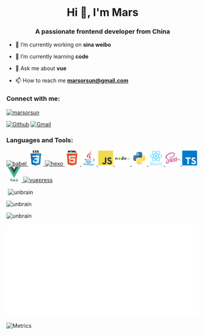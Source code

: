 <h1 align="center">Hi 👋, I'm Mars</h1>
<h3 align="center">A passionate frontend developer from China</h3>


- 🔭 I’m currently working on **sina weibo**

- 🌱 I’m currently learning **code**

- 💬 Ask me about **vue**

- 📫 How to reach me **marsorsun@gmail.com**

<h3 align="left">Connect with me:</h3>
<p align="left">
<a href="https://twitter.com/marsorsun" target="blank"><img align="center" src="https://raw.githubusercontent.com/rahuldkjain/github-profile-readme-generator/master/src/images/icons/Social/twitter.svg" alt="marsorsun" height="30" width="40" /></a>

[![Github](https://img.shields.io/badge/-Github-000?style=flat&logo=Github&logoColor=white)](https://github.com/unbrain)
[![Gmail](https://img.shields.io/badge/-Gmail-c14438?style=flat&logo=Gmail&logoColor=white)](mailto:marsorun@gmail.com)

</p>

<h3 align="left">Languages and Tools:</h3>
<p align="left"> <a href="https://babeljs.io/" target="_blank" rel="noreferrer"> <img src="https://www.vectorlogo.zone/logos/babeljs/babeljs-icon.svg" alt="babel" width="40" height="40"/> </a> <a href="https://www.w3schools.com/css/" target="_blank" rel="noreferrer"> <img src="https://raw.githubusercontent.com/devicons/devicon/master/icons/css3/css3-original-wordmark.svg" alt="css3" width="40" height="40"/> </a> <a href="hexo.io/" target="_blank" rel="noreferrer"> <img src="https://www.vectorlogo.zone/logos/hexoio/hexoio-icon.svg" alt="hexo" width="40" height="40"/> </a> <a href="https://www.w3.org/html/" target="_blank" rel="noreferrer"> <img src="https://raw.githubusercontent.com/devicons/devicon/master/icons/html5/html5-original-wordmark.svg" alt="html5" width="40" height="40"/> </a> <a href="https://www.java.com" target="_blank" rel="noreferrer"> <img src="https://raw.githubusercontent.com/devicons/devicon/master/icons/java/java-original.svg" alt="java" width="40" height="40"/> </a> <a href="https://developer.mozilla.org/en-US/docs/Web/JavaScript" target="_blank" rel="noreferrer"> <img src="https://raw.githubusercontent.com/devicons/devicon/master/icons/javascript/javascript-original.svg" alt="javascript" width="40" height="40"/> </a> <a href="https://nodejs.org" target="_blank" rel="noreferrer"> <img src="https://raw.githubusercontent.com/devicons/devicon/master/icons/nodejs/nodejs-original-wordmark.svg" alt="nodejs" width="40" height="40"/> </a> <a href="https://www.python.org" target="_blank" rel="noreferrer"> <img src="https://raw.githubusercontent.com/devicons/devicon/master/icons/python/python-original.svg" alt="python" width="40" height="40"/> </a> <a href="https://reactjs.org/" target="_blank" rel="noreferrer"> <img src="https://raw.githubusercontent.com/devicons/devicon/master/icons/react/react-original-wordmark.svg" alt="react" width="40" height="40"/> </a> <a href="https://sass-lang.com" target="_blank" rel="noreferrer"> <img src="https://raw.githubusercontent.com/devicons/devicon/master/icons/sass/sass-original.svg" alt="sass" width="40" height="40"/> </a> <a href="https://www.typescriptlang.org/" target="_blank" rel="noreferrer"> <img src="https://raw.githubusercontent.com/devicons/devicon/master/icons/typescript/typescript-original.svg" alt="typescript" width="40" height="40"/> </a> <a href="https://vuejs.org/" target="_blank" rel="noreferrer"> <img src="https://raw.githubusercontent.com/devicons/devicon/master/icons/vuejs/vuejs-original-wordmark.svg" alt="vuejs" width="40" height="40"/> </a> <a href="https://vuepress.vuejs.org/" target="_blank" rel="noreferrer"> <img src="https://raw.githubusercontent.com/AliasIO/wappalyzer/master/src/drivers/webextension/images/icons/VuePress.svg" alt="vuepress" width="40" height="40"/> </a> </p>


<p>&nbsp;<img align="center" src="https://github-readme-stats.vercel.app/api?username=unbrain&show_icons=true&locale=en&theme=vue-dark" alt="unbrain" /></p>

<p><img align="" src="https://github-readme-streak-stats.herokuapp.com/?user=unbrain&theme=git-dark&background=273849&stroke=41B883&border=41B883&fire=41B883&currStreakNum=41B883&sideNums=41B883&ring=41B883&currStreakLabel=41B883&sideLabels=41B883&dates=41B883" alt="unbrain" /></p>

<p><img align="" src="https://github-readme-stats.vercel.app/api/top-langs?username=unbrain&show_icons=true&locale=en&layout=compact&theme=vue-dark" alt="unbrain" /></p>

<p><img align="center" src="https://raw.githubusercontent.com/unbrain/unbrain/main/metrics.plugin.wakatime.svg" alt="unbrain" /></p>

![Metrics](https://metrics.lecoq.io/unbrain?template=classic&isocalendar=1&base=header%2C%20activity%2C%20community%2C%20repositories%2C%20metadata&base.indepth=false&base.hireable=false&base.skip=false&isocalendar=false&isocalendar.duration=half-year&config.timezone=Asia%2FShanghai)
